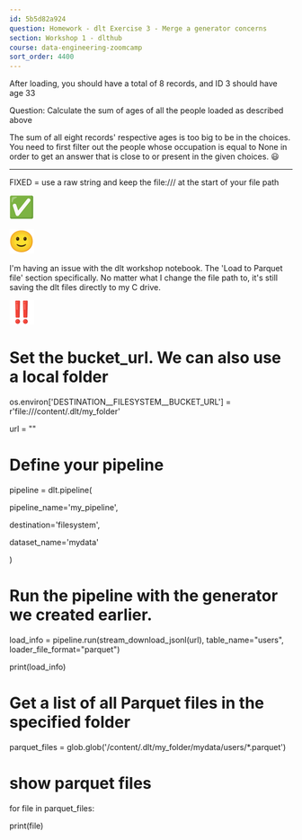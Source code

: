 ```yaml
---
id: 5b5d82a924
question: Homework - dlt Exercise 3 - Merge a generator concerns
section: Workshop 1 - dlthub
course: data-engineering-zoomcamp
sort_order: 4400
---
```


After loading, you should have a total of 8 records, and ID 3 should have age 33

Question: Calculate the sum of ages of all the people loaded as described above

The sum of all eight records' respective ages is too big to be in the choices. You need to first filter out the people whose occupation is equal to None in order to get an answer that is close to or present in the given choices. 😃

----------------------------------------------------------------------------------------

FIXED = use a raw string and keep the file:/// at the start of your file path

![Image](images/data-engineering-zoomcamp/image_4c7b9e6b.png)

![Image](images/data-engineering-zoomcamp/image_b4d5ed3c.png)

I'm having an issue with the dlt workshop notebook. The 'Load to Parquet file' section specifically. No matter what I change the file path to, it's still saving the dlt files directly to my C drive.

![Image](images/data-engineering-zoomcamp/image_2ba9606d.png)

# Set the bucket_url. We can also use a local folder

os.environ['DESTINATION__FILESYSTEM__BUCKET_URL'] = r'file:///content/.dlt/my_folder'

url = ""

# Define your pipeline

pipeline = dlt.pipeline(

pipeline_name='my_pipeline',

destination='filesystem',

dataset_name='mydata'

)

# Run the pipeline with the generator we created earlier.

load_info = pipeline.run(stream_download_jsonl(url), table_name="users", loader_file_format="parquet")

print(load_info)

# Get a list of all Parquet files in the specified folder

parquet_files = glob.glob('/content/.dlt/my_folder/mydata/users/*.parquet')

# show parquet files

for file in parquet_files:

print(file)

